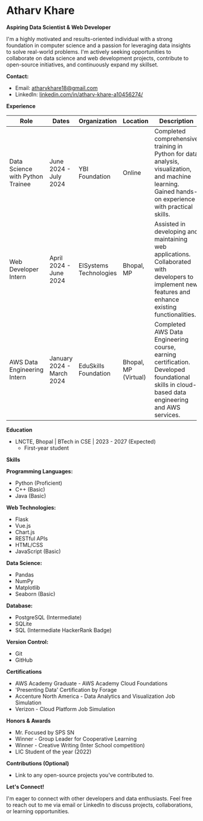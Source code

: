 # Atharv Khare

**Aspiring Data Scientist & Web Developer**

I'm a highly motivated and results-oriented individual with a strong foundation in computer science and a passion for leveraging data insights to solve real-world problems. I'm actively seeking opportunities to collaborate on data science and web development projects, contribute to open-source initiatives, and continuously expand my skillset.

**Contact:**

* Email: atharvkhare18@gmail.com
* LinkedIn: [linkedin.com/in/atharv-khare-a10456274/](linkedin.com/in/atharv-khare-a10456274/)

**Experience**

| Role | Dates | Organization | Location | Description |
|---|---|---|---|---|
| Data Science with Python Trainee | June 2024 - July 2024 | YBI Foundation | Online | Completed comprehensive training in Python for data analysis, visualization, and machine learning. Gained hands-on experience with practical skills. |
| Web Developer Intern | April 2024 - June 2024 | EISystems Technologies | Bhopal, MP | Assisted in developing and maintaining web applications. Collaborated with developers to implement new features and enhance existing functionalities. |
| AWS Data Engineering Intern | January 2024 - March 2024 | EduSkills Foundation | Bhopal, MP (Virtual) | Completed AWS Data Engineering course, earning certification. Developed foundational skills in cloud-based data engineering and AWS services. |

**Education**

* LNCTE, Bhopal | BTech in CSE | 2023 - 2027 (Expected)
    * First-year student

**Skills**

**Programming Languages:**

* Python (Proficient)
* C++ (Basic)
* Java (Basic)

**Web Technologies:**

* Flask
* Vue.js
* Chart.js
* RESTful APIs
* HTML/CSS
* JavaScript (Basic)

**Data Science:**

* Pandas
* NumPy
* Matplotlib
* Seaborn (Basic)

**Database:**

* PostgreSQL (Intermediate)
* SQLite
* SQL (Intermediate HackerRank Badge)

**Version Control:**

* Git
* GitHub

**Certifications**

* AWS Academy Graduate - AWS Academy Cloud Foundations
* 'Presenting Data' Certification by Forage
* Accenture North America - Data Analytics and Visualization Job Simulation
* Verizon - Cloud Platform Job Simulation

**Honors & Awards**

* Mr. Focused by SPS SN
* Winner - Group Leader for Cooperative Learning
* Winner - Creative Writing (Inter School competition)
* LIC Student of the year (2022)

**Contributions (Optional)**

* Link to any open-source projects you've contributed to.

**Let's Connect!**

I'm eager to connect with other developers and data enthusiasts. Feel free to reach out to me via email or LinkedIn to discuss projects, collaborations, or learning opportunities.
